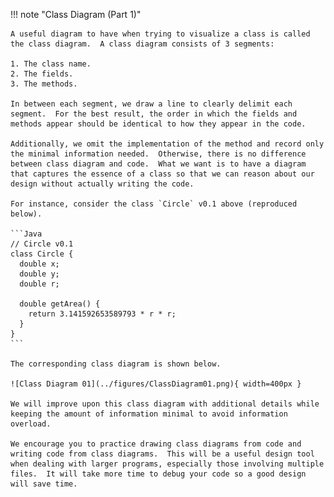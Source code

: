 
!!! note "Class Diagram (Part 1)"

    A useful diagram to have when trying to visualize a class is called the class diagram.  A class diagram consists of 3 segments:

    1. The class name.
    2. The fields.
    3. The methods.

    In between each segment, we draw a line to clearly delimit each segment.  For the best result, the order in which the fields and methods appear should be identical to how they appear in the code.

    Additionally, we omit the implementation of the method and record only the minimal information needed.  Otherwise, there is no difference between class diagram and code.  What we want is to have a diagram that captures the essence of a class so that we can reason about our design without actually writing the code.

    For instance, consider the class `Circle` v0.1 above (reproduced below).

    ```Java
    // Circle v0.1
    class Circle {
      double x;
      double y;
      double r;

      double getArea() {
        return 3.141592653589793 * r * r;
      }
    }
    ```

    The corresponding class diagram is shown below.

    ![Class Diagram 01](../figures/ClassDiagram01.png){ width=400px }

    We will improve upon this class diagram with additional details while keeping the amount of information minimal to avoid information overload.

    We encourage you to practice drawing class diagrams from code and writing code from class diagrams.  This will be a useful design tool when dealing with larger programs, especially those involving multiple files.  It will take more time to debug your code so a good design will save time.